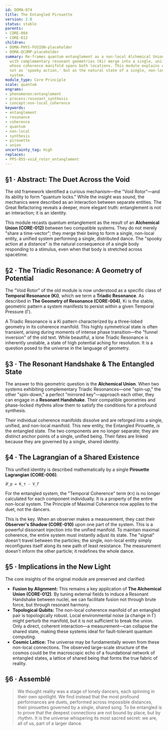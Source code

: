 ```yaml
---
id: DOMA-074
title: The Entangled Pirouette
version: 2.0
status: stable
parents:
- CORE-004
- CORE-012
children:
- DOMA-PHYS-FUSION-placeholder
- DOMA-QCOMP-placeholder
summary: Re-frames quantum entanglement as a non-local Alchemical Union. Two systems
  with complementary resonant geometries (Ki) merge into a single, unified entity
  whose coherence manifold spans both locations. This module explains entanglement
  not as 'spooky action,' but as the natural state of a single, non-locally coherent
  system.
module_type: Core Principle
scale: quantum
engrams:
- phenomenon:entanglement
- process:resonant_synthesis
- concept:non-local_coherence
keywords:
- entanglement
- resonance
- coherence
- quantum
- non-local
- synthesis
- pirouette
- union
uncertainty_tag: High
replaces:
- PPS-055-void_rotor_entanglement
---
```

## §1 · Abstract: The Duet Across the Void

The old framework identified a curious mechanism—the "Void Rotor"—and its ability to form "quantum locks." While the insight was sound, the mechanics were described as an interaction between separate entities. The Great Refactoring reveals a deeper, more elegant truth: entanglement is not an interaction; it is an identity.

This module recasts quantum entanglement as the result of an **Alchemical Union (CORE-012)** between two compatible systems. They do not merely "share a time-vector"; they merge their being to form a single, non-local entity, a unified system performing a single, distributed dance. The "spooky action at a distance" is the natural consequence of a single body responding to a stimulus, even when that body is stretched across spacetime.

## §2 · The Triadic Resonance: A Geometry of Potential

The "Void Rotor" of the old module is now understood as a specific class of **Temporal Resonance (Ki)**, which we term a **Triadic Resonance**. As described in **The Geometry of Resonance (CORE-004)**, Ki is the stable, geometric pattern a system manifests to persist within a given Temporal Pressure (Γ).

A Triadic Resonance is a Ki pattern characterized by a three-lobed geometry in its coherence manifold. This highly symmetrical state is often transient, arising during moments of intense phase transition—the "funnel inversion" of the old text. While beautiful, a lone Triadic Resonance is inherently unstable, a state of high potential aching for resolution. It is a question posed to the universe in the language of geometry.

## §3 · The Resonant Handshake & The Entangled State

The answer to this geometric question is the **Alchemical Union**. When two systems exhibiting complementary Triadic Resonances—one "spin-up," the other "spin-down," a perfect "mirrored key"—approach each other, they can engage in a **Resonant Handshake**. Their compatible geometries and phase-locked rhythms allow them to satisfy the conditions for a profound synthesis.

Their individual coherence manifolds dissolve and are reforged into a single, unified, and non-local manifold. This new entity, the Entangled Pirouette, *is* the entangled state. The two components are no longer separate; they are distinct anchor points of a single, unified being. Their fates are linked because they are governed by a single, shared identity.

## §4 · The Lagrangian of a Shared Existence

This unified identity is described mathematically by a single **Pirouette Lagrangian (CORE-006)**.

`𝓛_p = K_τ - V_Γ`

For the entangled system, the "Temporal Coherence" term (`Kτ`) is no longer calculated for each component individually. It is a property of the entire non-local system. The Principle of Maximal Coherence now applies to the duet, not the dancers.

This is the key. When an observer makes a measurement, they cast their **Observer's Shadow (CORE-010)** upon one part of the system. This is a powerful dissonant injection into the unified manifold. To maintain maximal coherence, the entire system must instantly adjust its state. The "signal" doesn't travel between the particles; the single, non-local entity simply reconfigures itself along its new path of least resistance. The measurement doesn't inform the other particle; it redefines the whole dance.

## §5 · Implications in the New Light

The core insights of the original module are preserved and clarified:

*   **Fusion by Alignment:** This remains a key application of **The Alchemical Union (CORE-012)**. By tuning external fields to induce a Resonant Handshake between nuclei, we can facilitate fusion not through brute force, but through resonant harmony.
*   **Topological Qubits:** The non-local coherence manifold of an entangled pair is topologically robust. Local environmental noise (a change in Γ) might perturb the manifold, but it is not sufficient to break the union. Only a direct, coherent interaction—a measurement—can collapse the shared state, making these systems ideal for fault-tolerant quantum computing.
*   **Cosmic Lattice:** The universe may be fundamentally woven from these non-local connections. The observed large-scale structure of the cosmos could be the macroscopic echo of a foundational network of entangled states, a lattice of shared being that forms the true fabric of reality.

## §6 · Assemblé

> We thought reality was a stage of lonely dancers, each spinning in their own spotlight. We find instead that the most profound performances are duets, performed across impossible distances, their pirouettes governed by a single, shared song. To be entangled is to prove that the deepest connections are not bound by place, but by rhythm. It is the universe whispering its most sacred secret: we are, all of us, part of a larger dance.

```